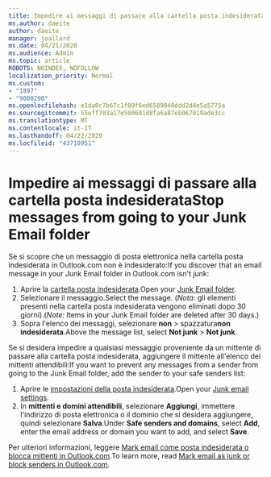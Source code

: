 ```yaml
---
title: Impedire ai messaggi di passare alla cartella posta indesiderata in Outlook.com
ms.author: daeite
author: daeite
manager: joallard
ms.date: 04/21/2020
ms.audience: Admin
ms.topic: article
ROBOTS: NOINDEX, NOFOLLOW
localization_priority: Normal
ms.custom:
- "1897"
- "9000290"
ms.openlocfilehash: e1da0c7b67c1f09f6ed6589848ddd2d4e5a5775a
ms.sourcegitcommit: 55eff703a17e500681d8fa6a87eb067019ade3cc
ms.translationtype: MT
ms.contentlocale: it-IT
ms.lasthandoff: 04/22/2020
ms.locfileid: "43710951"
---
```

# <a name="stop-messages-from-going-to-your-junk-email-folder"></a><span data-ttu-id="6e922-102">Impedire ai messaggi di passare alla cartella posta indesiderata</span><span class="sxs-lookup"><span data-stu-id="6e922-102">Stop messages from going to your Junk Email folder</span></span>

<span data-ttu-id="6e922-103">Se si scopre che un messaggio di posta elettronica nella cartella posta indesiderata in Outlook.com non è indesiderato:</span><span class="sxs-lookup"><span data-stu-id="6e922-103">If you discover that an email message in your Junk Email folder in Outlook.com isn't junk:</span></span>

1. <span data-ttu-id="6e922-104">Aprire la [cartella posta indesiderata](https://outlook.live.com/mail/junkemail).</span><span class="sxs-lookup"><span data-stu-id="6e922-104">Open your [Junk Email folder](https://outlook.live.com/mail/junkemail).</span></span>
1. <span data-ttu-id="6e922-105">Selezionare il messaggio.</span><span class="sxs-lookup"><span data-stu-id="6e922-105">Select the message.</span></span> <span data-ttu-id="6e922-106">(*Nota:* gli elementi presenti nella cartella posta indesiderata vengono eliminati dopo 30 giorni).</span><span class="sxs-lookup"><span data-stu-id="6e922-106">(*Note:* Items in your Junk Email folder are deleted after 30 days.)</span></span>
1. <span data-ttu-id="6e922-107">Sopra l'elenco dei messaggi, selezionare **non** > spazzatura**non indesiderata**.</span><span class="sxs-lookup"><span data-stu-id="6e922-107">Above the message list, select **Not junk** > **Not junk**.</span></span>

<span data-ttu-id="6e922-108">Se si desidera impedire a qualsiasi messaggio proveniente da un mittente di passare alla cartella posta indesiderata, aggiungere il mittente all'elenco dei mittenti attendibili:</span><span class="sxs-lookup"><span data-stu-id="6e922-108">If you want to prevent any messages from a sender from going to the Junk Email folder, add the sender to your safe senders list:</span></span>

1. <span data-ttu-id="6e922-109">Aprire le [impostazioni della posta indesiderata](https://go.microsoft.com/fwlink/?linkid=2035804).</span><span class="sxs-lookup"><span data-stu-id="6e922-109">Open your [Junk email settings](https://go.microsoft.com/fwlink/?linkid=2035804).</span></span>
1. <span data-ttu-id="6e922-110">In **mittenti e domini attendibili**, selezionare **Aggiungi**, immettere l'indirizzo di posta elettronica o il dominio che si desidera aggiungere, quindi selezionare **Salva**.</span><span class="sxs-lookup"><span data-stu-id="6e922-110">Under **Safe senders and domains**, select **Add**, enter the email address or domain you want to add, and select **Save**.</span></span>

<span data-ttu-id="6e922-111">Per ulteriori informazioni, leggere [Mark email come posta indesiderata o blocca mittenti in Outlook.com](https://support.office.com/article/a3ece97b-82f8-4a5e-9ac3-e92fa6427ae4?wt.mc_id=Office_Outlook_com_Alchemy).</span><span class="sxs-lookup"><span data-stu-id="6e922-111">To learn more, read [Mark email as junk or block senders in Outlook.com](https://support.office.com/article/a3ece97b-82f8-4a5e-9ac3-e92fa6427ae4?wt.mc_id=Office_Outlook_com_Alchemy).</span></span>
